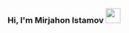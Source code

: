 ### Hi, I'm Mirjahon Istamov <img src = "https://media2.giphy.com/media/v1.Y2lkPTc5MGI3NjExaGl3cXgzYWUwbDMyMDdkNGdoamJmeWdoMHlmcDljOGF5NGNzdnIyNSZlcD12MV9pbnRlcm5hbF9naWZfYnlfaWQmY3Q9cw/gM5qFksULw54NMWyry/giphy.gif" width = "30px">


